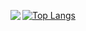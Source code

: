 [![Top Langs](https://github-readme-stats.vercel.app/api/top-langs/?username=carvalhudo&layout=compact)](https://github.com/anuraghazra/github-readme-stats)
<a href="https://github.com/anuraghazra/github-readme-stats">
  <img align="left" src="https://github-readme-stats.vercel.app/api?username=carvalhudo&count_private=true&show_icons=true&include_all_commits=true&hide_title=true&line_height=40" />
</a>
